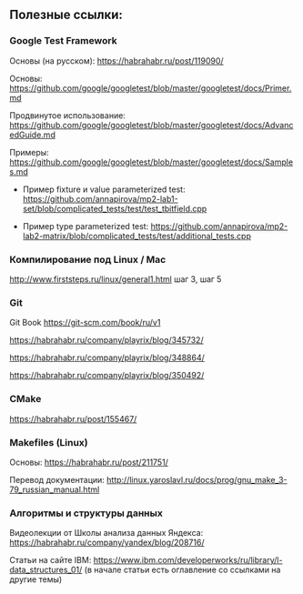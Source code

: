 ## Полезные ссылки:

### Google Test Framework

Основы (на русском): https://habrahabr.ru/post/119090/

Основы: https://github.com/google/googletest/blob/master/googletest/docs/Primer.md

Продвинутое использование: https://github.com/google/googletest/blob/master/googletest/docs/AdvancedGuide.md

Примеры: https://github.com/google/googletest/blob/master/googletest/docs/Samples.md

- Пример fixture и value parameterized test: https://github.com/annapirova/mp2-lab1-set/blob/complicated_tests/test/test_tbitfield.cpp

- Пример type parameterized test: https://github.com/annapirova/mp2-lab2-matrix/blob/complicated_tests/test/additional_tests.cpp

### Компилирование под Linux / Mac 

http://www.firststeps.ru/linux/general1.html шаг 3, шаг 5

### Git

Git Book https://git-scm.com/book/ru/v1

https://habrahabr.ru/company/playrix/blog/345732/

https://habrahabr.ru/company/playrix/blog/348864/

https://habrahabr.ru/company/playrix/blog/350492/

### CMake

https://habrahabr.ru/post/155467/

### Makefiles (Linux)

Основы: https://habrahabr.ru/post/211751/

Перевод документации: http://linux.yaroslavl.ru/docs/prog/gnu_make_3-79_russian_manual.html

### Алгоритмы и структуры данных

Видеолекции от Школы анализа данных Яндекса: https://habrahabr.ru/company/yandex/blog/208716/

Статьи на сайте IBM: https://www.ibm.com/developerworks/ru/library/l-data_structures_01/ (в начале статьи есть оглавление со ссылками на другие темы)
